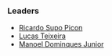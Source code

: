 ### Leaders

* [Ricardo Supo Picon](mailto:ricardo.supo@owasp.org)
* [Lucas Teixeira](mailto:lucas.teixeira@owasp.org)
* [Manoel Dominques Junior](mailto:manoel.junior@owasp.org)
